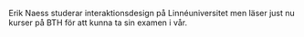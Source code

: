 Erik Naess studerar interaktionsdesign på Linnéuniversitet men läser just nu kurser på BTH för att kunna ta sin examen i vår.